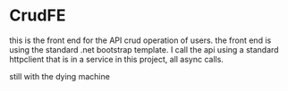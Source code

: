 # CrudFE

this is the front end for the API crud operation of users.
the front end is using the standard .net bootstrap template. 
I call the api using a standard httpclient that is in a service in this project, all async calls.

still with the dying machine
